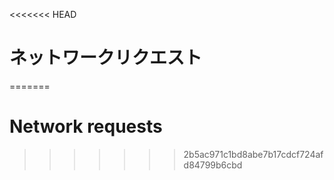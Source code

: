 
<<<<<<< HEAD
# ネットワークリクエスト
=======
# Network requests
>>>>>>> 2b5ac971c1bd8abe7b17cdcf724afd84799b6cbd
